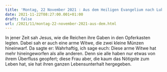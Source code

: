 ```yaml
---
title: 'Montag, 22 November 2021 : Aus dem Heiligen Evangelium nach Lukas - Lk 21,1-4.'
date: 2021-11-22T08:27:00.001+01:00
draft: false
url: /2021/11/montag-22-november-2021-aus-dem.html
---
```


In jener Zeit sah Jesus, wie die Reichen ihre Gaben in den Opferkasten legten. Dabei sah er auch eine arme Witwe, die zwei kleine Münzen hineinwarf. Da sagte er: Wahrhaftig, ich sage euch: Diese arme Witwe hat mehr hineingeworfen als alle anderen. Denn sie alle haben nur etwas von ihrem Überfluss geopfert; diese Frau aber, die kaum das Nötigste zum Leben hat, sie hat ihren ganzen Lebensunterhalt hergegeben.